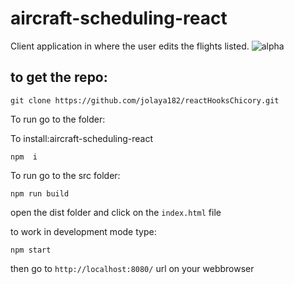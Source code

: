 # aircraft-scheduling-react

Client application in where the user edits the flights listed.
<img src="" title="alpha"/>

## to get the repo:

```
git clone https://github.com/jolaya182/reactHooksChicory.git

```
To run go to the folder: 

To install:aircraft-scheduling-react
```
npm  i
```

To run go to the src folder:

```
npm run build
```

open the dist folder and click on the `index.html` file

to work in development mode type:

```
npm start
```
then go to `http://localhost:8080/` url on your webbrowser
